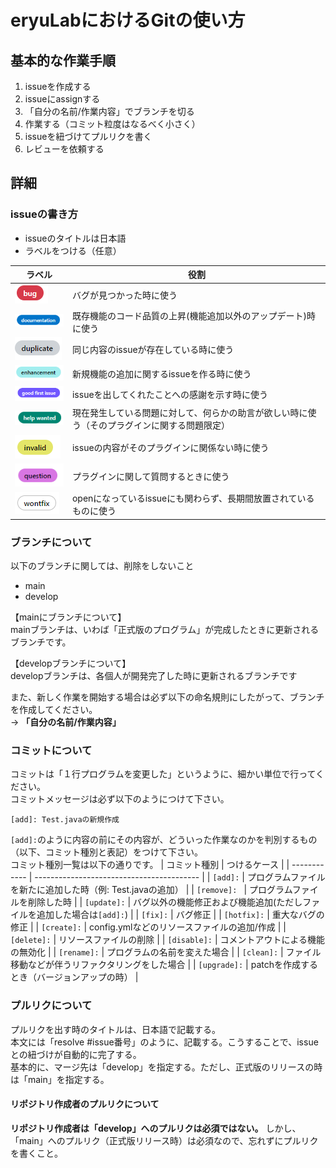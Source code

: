 # eryuLabにおけるGitの使い方

## 基本的な作業手順
1. issueを作成する
2. issueにassignする
3. 「自分の名前/作業内容」でブランチを切る
4. 作業する（コミット粒度はなるべく小さく）
5. issueを紐づけてプルリクを書く
6. レビューを依頼する

## 詳細
### issueの書き方
* issueのタイトルは日本語
* ラベルをつける（任意）

| ラベル                           | 役割  |
| ----------------------------- | --- |
| ![](images/bug.png)           | バグが見つかった時に使う    |
| ![](images/documentation.png) | 既存機能のコード品質の上昇(機能追加以外のアップデート)時に使う    |
| ![](images/duplicate.png)     | 同じ内容のissueが存在している時に使う    |
| ![](images/enhancement.png)   | 新規機能の追加に関するissueを作る時に使う    |
| ![](images/gfi.png)           | issueを出してくれたことへの感謝を示す時に使う    |
| ![](images/helpwanted.png)    | 現在発生している問題に対して、何らかの助言が欲しい時に使う（そのプラグインに関する問題限定）    |
| ![](images/invalid.png)       | issueの内容がそのプラグインに関係ない時に使う    |
| ![](images/question.png)      | プラグインに関して質問するときに使う    |
| ![](images/wontfix.png)                              | openになっているissueにも関わらず、長期間放置されているものに使う    |


### ブランチについて
以下のブランチに関しては、削除をしないこと
* main
* develop

【mainにブランチについて】  
mainブランチは、いわば「正式版のプログラム」が完成したときに更新されるブランチです。

【developブランチについて】  
developブランチは、各個人が開発完了した時に更新されるブランチです

また、新しく作業を開始する場合は必ず以下の命名規則にしたがって、ブランチを作成してください。  
→ __**「自分の名前/作業内容」**__

### コミットについて
コミットは「１行プログラムを変更した」というように、細かい単位で行ってください。  
コミットメッセージは必ず以下のようにつけて下さい。
```
[add]: Test.javaの新規作成
```
`[add]:`のように内容の前にその内容が、どういった作業なのかを判別するもの（以下、コミット種別と表記）をつけて下さい。  
コミット種別一覧は以下の通りです。
| コミット種別       | つけるケース                                    |
| ------------ | ----------------------------------------- |
| `[add]:`     | プログラムファイルを新たに追加した時（例: Test.javaの追加）       |
| `[remove]: ` | プログラムファイルを削除した時                           |
| `[update]:`  | バグ以外の機能修正および機能追加(ただしファイルを追加した場合は`[add]:`) |
| `[fix]:`     | バグ修正                                      |
| `[hotfix]:`  | 重大なバグの修正                                  |
| `[create]:`  | config.ymlなどのリソースファイルの追加/作成               |
| `[delete]:`  | リソースファイルの削除                               |
| `[disable]:` | コメントアウトによる機能の無効化                          |
| `[rename]:`  | プログラムの名前を変えた場合                            |
| `[clean]:`   | ファイル移動などが伴うリファクタリングをした場合                  |
| `[upgrade]:` | patchを作成するとき（バージョンアップの時）                  |


### プルリクについて
プルリクを出す時のタイトルは、日本語で記載する。  
本文には「resolve #issue番号」のように、記載する。こうすることで、issueとの紐づけが自動的に完了する。  
基本的に、マージ先は「develop」を指定する。ただし、正式版のリリースの時は「main」を指定する。

#### リポジトリ作成者のプルリクについて
**リポジトリ作成者は「develop」へのプルリクは必須ではない。**
しかし、「main」へのプルリク（正式版リリース時）は必須なので、忘れずにプルリクを書くこと。